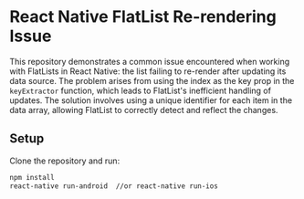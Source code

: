 # React Native FlatList Re-rendering Issue

This repository demonstrates a common issue encountered when working with FlatLists in React Native: the list failing to re-render after updating its data source. The problem arises from using the index as the key prop in the `keyExtractor` function, which leads to FlatList's inefficient handling of updates.  The solution involves using a unique identifier for each item in the data array, allowing FlatList to correctly detect and reflect the changes.

## Setup

Clone the repository and run:
```bash
npm install
react-native run-android  //or react-native run-ios
```